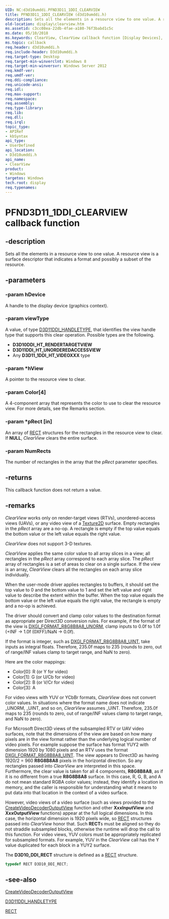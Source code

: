 ```yaml
---
UID: NC:d3d10umddi.PFND3D11_1DDI_CLEARVIEW
title: PFND3D11_1DDI_CLEARVIEW (d3d10umddi.h)
description: Sets all the elements in a resource view to one value. A resource view is a surface descriptor that indicates a format and possibly a subset of the resource.
old-location: display\clearview.htm
ms.assetid: c3cc08ea-22db-4fae-a180-76f3babd1c5c
ms.date: 05/10/2018
ms.keywords: ClearView, ClearView callback function [Display Devices], PFND3D11_1DDI_CLEARVIEW, PFND3D11_1DDI_CLEARVIEW callback, d3d10umddi/ClearView, display.clearview, display.clearview_d3d11_1_, display.pfnclearview
ms.topic: callback
req.header: d3d10umddi.h
req.include-header: D3d10umddi.h
req.target-type: Desktop
req.target-min-winverclnt: Windows 8
req.target-min-winversvr: Windows Server 2012
req.kmdf-ver: 
req.umdf-ver: 
req.ddi-compliance: 
req.unicode-ansi: 
req.idl: 
req.max-support: 
req.namespace: 
req.assembly: 
req.type-library: 
req.lib: 
req.dll: 
req.irql: 
topic_type:
- APIRef
- kbSyntax
api_type:
- UserDefined
api_location:
- D3d10umddi.h
api_name:
- ClearView
product:
- Windows
targetos: Windows
tech.root: display
req.typenames: 
---
```


# PFND3D11_1DDI_CLEARVIEW callback function


## -description


Sets all the elements in a resource view to one value. A resource view is  a surface descriptor  that indicates a format and possibly a subset of the resource.


## -parameters




### -param hDevice

A handle to the display device (graphics context).


### -param viewType

A value, of type <a href="https://msdn.microsoft.com/library/windows/hardware/ff542152">D3D11DDI_HANDLETYPE</a>, that identifies the view handle type that supports this clear operation. Possible types are the following.

<ul>
<li><b>D3D10DDI_HT_RENDERTARGETVIEW</b></li>
<li><b>D3D11DDI_HT_UNORDEREDACCESSVIEW</b></li>
<li>Any <b>D3D11_1DDI_HT_VIDEOXXX</b> type</li>
</ul>

### -param *hView

A pointer to the resource view to clear.


### -param Color[4]

A 4-component array that represents the color to use to clear the resource view. For more details, see the Remarks section.

### -param *pRect [in]

An array of <a href="https://msdn.microsoft.com/library/windows/hardware/ff569234">RECT</a> structures for the rectangles in the resource view to clear. If <b>NULL</b>, <i>ClearView</i> clears the entire surface.


### -param NumRects

The number of rectangles in the array that the  <i>pRect</i> parameter specifies.

## -returns



This callback function does not return a value.




## -remarks



<i>ClearView</i> works only on render-target views (RTVs), unordered-access views (UAVs), or any video view of a <a href="https://msdn.microsoft.com/e9cd2bc7-99c1-4aca-91b0-9faefa4a856d">Texture2D</a> surface. Empty rectangles in the <i>pRect</i> array are a no-op. A rectangle is empty if the top value equals the bottom value or the left value equals the right value.

<i>ClearView</i> does not support 3-D textures.

<i>ClearView</i> applies the same color value to all array slices in a view; all rectangles in the <i>pRect</i> array correspond to each array slice.  The <i>pRect</i> array of rectangles is a set of areas to clear on a single surface.  If the view is an array, <i>ClearView</i> clears all the rectangles on each array slice individually.

When the user-mode driver applies rectangles to buffers, it should set the top value to 0 and the bottom value to 1 and set the left value and right value to describe the extent within the buffer. When the top value equals the bottom value or the left value equals the right value, the rectangle is empty and a no-op is achieved.

The driver should convert and clamp color values to the destination format as appropriate per Direct3D conversion rules.  For example, if the format of the view is <a href="https://msdn.microsoft.com/dce61bc4-4ed5-4e64-84e8-6db88025e5c2">DXGI_FORMAT_R8G8B8A8_UNORM</a>, clamp inputs to 0.0f to 1.0f (+INF -&gt; 1.0f (0XFF)/NaN -&gt; 0.0f).

If the format is integer, such as <a href="https://msdn.microsoft.com/dce61bc4-4ed5-4e64-84e8-6db88025e5c2">DXGI_FORMAT_R8G8B8A8_UINT</a>, take inputs as integral floats. Therefore, 235.0f maps to 235 (rounds to zero, out of range/INF values clamp to target range, and NaN to zero).

Here are the color mappings:

* Color[0]: R (or Y for video)
* Color[1]: G (or U/Cb for video)
* Color[2]: B (or V/Cr for video)
* Color[3]: A

For video views with YUV or YCbBr formats, <i>ClearView</i> does not convert color values. In situations where the format name does not indicate _UNORM,  _UINT, and so on, <i>ClearView</i> assumes _UINT. Therefore, 235.0f maps to 235 (rounds to zero, out of range/INF values clamp to target range, and NaN to zero).

For Microsoft Direct3D views of the subsampled RTV or UAV video surfaces, note that the dimensions of the view are based on how many pixels are in the view format rather than the underlying logical number of video pixels.  For example suppose the surface has format YUY2 with dimension 1920 by 1080 pixels and an RTV uses the format <a href="https://msdn.microsoft.com/dce61bc4-4ed5-4e64-84e8-6db88025e5c2">DXGI_FORMAT_R8G8B8A8_UINT</a>.  The view appears to Direct3D as having 1920/2 = 960 <b>R8G8B8A8</b> pixels in the horizontal direction.  So any rectangles passed into <i>ClearView</i> are interpreted in this space.  Furthermore, the clear value is taken for all 4 components, <b>R8G8B8A8</b>, as if it is no different from a true <b>R8G8B8A8</b> surface.  In this case, R, G, B, and A do not mean standard RGBA color values; instead, they identify a location in memory, and the caller is responsible for understanding what it means to put data into that location in the context of a video surface.

However, video views of a video surface (such as views provided to the <a href="https://msdn.microsoft.com/a5a32b4e-799c-4d18-995d-f804e6dff85c">CreateVideoDecoderOutputView</a> function and other <b>XxxInputView</b> and <b>XxxOutputView</b> functions) appear at the full logical dimensions. In this case, the horizontal dimension is 1920 pixels wide, so <a href="https://msdn.microsoft.com/library/windows/hardware/ff569234">RECT</a> structures passed into <i>ClearView</i> honor that. Such  <b>RECT</b>s  must be aligned so they do not straddle subsampled blocks, otherwise the runtime will drop the call to this function. For video views, YUV colors must be appropriately replicated for subsampled formats. For example, YUV in the <i>ClearView</i> call has the Y value duplicated for each block in a YUY2 surface.


The <b>D3D10_DDI_RECT</b> structure is defined as a <a href="https://msdn.microsoft.com/library/windows/hardware/ff569234">RECT</a> structure.

```cpp
typedef RECT D3D10_DDI_RECT;
```

## -see-also




<a href="https://msdn.microsoft.com/a5a32b4e-799c-4d18-995d-f804e6dff85c">CreateVideoDecoderOutputView</a>



<a href="https://msdn.microsoft.com/library/windows/hardware/ff542152">D3D11DDI_HANDLETYPE</a>



<a href="https://msdn.microsoft.com/library/windows/hardware/ff569234">RECT</a>
 

 

